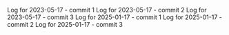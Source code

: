 Log for 2023-05-17 - commit 1
Log for 2023-05-17 - commit 2
Log for 2023-05-17 - commit 3
Log for 2025-01-17 - commit 1
Log for 2025-01-17 - commit 2
Log for 2025-01-17 - commit 3
